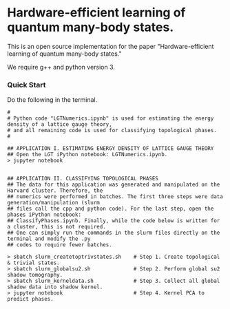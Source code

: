 # Hardware-efficient learning of quantum many-body states.
This is an open source implementation for the paper "Hardware-efficient learning of quantum many-body states."

We require g++ and python version 3.  

### Quick Start
Do the following in the terminal.


```
# 
# Python code "LGTNumerics.ipynb" is used for estimating the energy density of a lattice gauge theory, 
# and all remaining code is used for classifying topological phases.
#

## APPLICATION I. ESTIMATING ENERGY DENSITY OF LATTICE GAUGE THEORY
## Open the LGT iPython notebook: LGTNumerics.ipynb.
> jupyter notebook


## APPLICATION II. CLASSIFYING TOPOLOGICAL PHASES
## The data for this application was generated and manipulated on the Harvard cluster. Therefore, the 
## numerics were performed in batches. The first three steps were data generation/manipulation (slurm
## files call the cpp and python code). For the last step, open the phases iPython notebook: 
## ClassifyPhases.ipynb. Finally, while the code below is written for a cluster, this is not required. 
## One can simply run the commands in the slurm files directly on the terminal and modify the .py
## codes to require fewer batches.

> sbatch slurm_createtoptrivstates.sh    # Step 1. Create topological & trivial states.
> sbatch slurm_globalsu2.sh              # Step 2. Perform global su2 shadow tomography.
> sbatch slurm_kerneldata.sh             # Step 3. Collect all global shadow data into shadow kernel.
> jupyter notebook                       # Step 4. Kernel PCA to predict phases.

```
